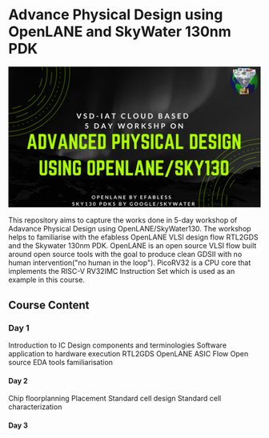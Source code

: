 # **Advance Physical Design using OpenLANE and SkyWater 130nm PDK**

![vsd_iat](images/vsd_iat.png)

This repository aims to capture the works done in 5-day workshop of Adavance Physical Design using OpenLANE/SkyWater130. The workshop helps to familiarise with the efabless OpenLANE VLSI design flow RTL2GDS and the Skywater 130nm PDK. OpenLANE is an open source VLSI flow built around open source tools with the goal to produce clean GDSII with no human intervention("no human in the loop"). PicoRV32 is a CPU core that implements the RISC-V RV32IMC Instruction Set which is used as an example in this course.

## Course Content
### **Day 1**
Introduction to IC Design components and terminologies
Software application to hardware execution 
RTL2GDS OpenLANE ASIC Flow 
Open source EDA tools familiarisation
#### **Day 2**
Chip floorplanning
Placement
Standard cell design
Standard cell characterization
#### **Day 3**
    

